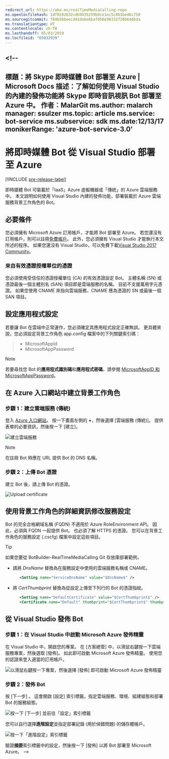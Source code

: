 ```yaml
---
redirect_url: https://aka.ms/realTimeMediaCalling-repo
ms.openlocfilehash: 1df0192632cdb9b35259b8ce1ec5c8b3be46c750
ms.sourcegitcommit: f84b56beecd41debe6baf056e98332f20b646bda
ms.translationtype: HT
ms.contentlocale: zh-TW
ms.lasthandoff: 05/03/2019
ms.locfileid: "65032939"
---
```

<a name="--"></a><!--
---
標題：將 Skype 即時媒體 Bot 部署至 Azure | Microsoft Docs 描述：了解如何使用 Visual Studio 的內建的發佈功能將 Skype 即時音訊視訊 Bot 部署至 Azure 中。
作者︰MalarGit ms.author: malarch manager: ssulzer ms.topic: article ms.service: bot-service ms.subservice: sdk ms.date:12/13/17 monikerRange: 'azure-bot-service-3.0'
---

# <a name="deploy-a-real-time-media-bot-from-visual-studio-to-azure"></a>將即時媒體 Bot 從 Visual Studio 部署至 Azure

[!INCLUDE [pre-release-label](../includes/pre-release-label-v3.md)]

即時媒體 Bot 可裝載於「IaaS」Azure 虛擬機器或「傳統」的 Azure 雲端服務中。 本文說明如何使用 Visual Studio 內建的發佈功能，部署裝載於 Azure 雲端服務背景工作角色的 Bot。

## <a name="prerequisites"></a>必要條件

您必須擁有 Microsoft Azure 訂用帳戶，才能將 Bot 部署至 Azure。 若您還沒有訂用帳戶，則可以註冊<a href="https://azure.microsoft.com/en-us/free/" target="_blank">免費帳戶</a>。 此外，您必須擁有 Visual Studio 才能執行本文所述的程序。 如果您還沒有 Visual Studio，可以免費下載<a href="https://www.visualstudio.com/downloads/" target="_blank">Visual Studio 2017 Community</a>。

### <a name="certificate-from-a-valid-certificate-authority"></a>來自有效憑證授權單位的憑證
您必須使用受信任的憑證授權單位 (CA) 的有效憑證設定 Bot。 主體名稱 (SN) 或憑證最後一個主體別名 (SAN) 項目即是雲端服務的名稱。 目前不支援萬用字元憑證。 如果您使用 CNAME 來指向雲端服務，CNAME 應為憑證的 SN 或最後一個 SAN 項目。

## <a name="configure-application-settings"></a>設定應用程式設定
若要讓 Bot 在雲端中正常運作，您必須確定其應用程式設定正確無誤。 更具體來說，您必須設定背景工作角色 app.config 檔案中的下列關鍵索引碼：
> <ul><li>MicrosoftAppId</li><li>MicrosoftAppPassword</li></ul>

> [!NOTE]
> 若要尋找您 Bot 的**應用程式識別碼**和**應用程式密碼**，請參閱 [MicrosoftAppID 和 MicrosoftAppPassword](~/bot-service-manage-overview.md#microsoftappid-and-microsoftapppassword)。

## <a name="create-worker-role-in-the-azure-portal"></a>在 Azure 入口網站中建立背景工作角色
### <a name="step-1-create-cloud-serviceclassic"></a>步驟 1：建立雲端服務 (傳統)
登入 <a href="https://portal.azure.com">Azure 入口網站</a>。 按一下畫面左側的 **+**，然後選擇 [雲端服務 (傳統)]。 提供表單的必要資訊，然後按一下 [建立]。

![建立雲端服務](../media/real-time-media-bot-portal-service-creation.png)

> [!NOTE]
> 在註冊 Bot 時應在 URL 提供 Bot 的 DNS 名稱。

### <a name="step-2-upload-the-certificate-for-the-bot"></a>步驟 2：上傳 Bot 憑證
建立 Bot 後，請上傳 Bot 的憑證。

![Upload certificate](../media/real-time-media-bot-portal-certificates.png)

## <a name="modify-service-configuration-with-worker-role-details"></a>使用背景工作角色的詳細資訊修改服務設定
Bot 的完全合格網域名稱 (FQDN) 不適用於 Azure RoleEnvironment API。 因此，必須與 FQDN 一起提供 Bot。 也必須了解 HTTPS 的憑證。 您可以在背景工作角色的服務設定 (.cscfg) 檔案中設定這些項目。

> [!TIP]
> 如果您要從 BotBuilder-RealTimeMediaCalling Git 存放庫部署範例，
> - 請將 $DnsName$ 替換為在服務設定中使用的雲端服務名稱或 CNAME。
>   ```xml
>      <Setting name="ServiceDnsName" value="$DnsName$" />
>   ```
> 
> - 將 $CertThumbprint$ 替換為從設定上傳至下列行的 Bot 的憑證指紋。
>   ```xml
>      <Setting name="DefaultCertificate" value="$CertThumbprint$" />
>      <Certificate name="Default" thumbprint="$CertThumbprint$" thumbprintAlgorithm="sha1" />
>   ```

## <a name="publish-the-bot-from-visual-studio"></a>從 Visual Studio 發佈 Bot
### <a name="step-1-launch-the-microsoft-azure-publishing-wizard-in-visual-studio"></a>步驟 1：在 Visual Studio 中啟動 Microsoft Azure 發佈精靈

在 Visual Studio 中，開啟您的專案。 在 [方案總管] 中，以滑鼠右鍵按一下雲端服務專案，然後選取 [發佈]。 如此即可啟動 Microsoft Azure 發佈精靈。 使用您的認證來登入適當的訂用帳戶。

![以滑鼠右鍵按一下專案，然後選擇 [發佈] 即可啟動 Microsoft Azure 發佈精靈](../media/real-time-media-bot-publish-signin.png)

### <a name="step-2-publish-the-bot"></a>步驟 2：發佈 Bot

按 [下一步] 。 這會開啟 [設定] 索引標籤。指定雲端服務、環境、組建組態和部署 Bot 的服務組態。

![按一下 [下一步] 並前往「設定」索引標籤](../media/real-time-media-bot-publish-settings.png)

您可以自行選擇**進階設定**並指定部署記錄 (用於偵錯問題) 的儲存體帳戶。

![按一下「進階設定」索引標籤](../media/real-time-media-bot-publish-advanced-settings.png)

驗證**摘要**索引標籤中的設定，然後按一下 [發佈] 以將 Bot 部署至 Microsoft Azure。
-->